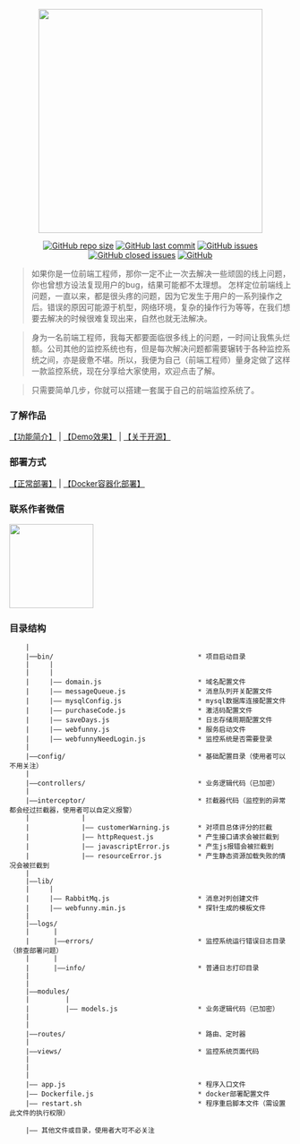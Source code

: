 <p align=center>
    <img width=400 src="https://images.gitee.com/uploads/images/2020/0601/173301_1013328b_1665425.png"/>
</p>


<p align="center">
  <a href="#项目大小"><img alt="GitHub repo size" src="https://img.shields.io/github/repo-size/a597873885/webfunny_monitor"></a>
  <a href="#最近更新"><img alt="GitHub last commit" src="https://img.shields.io/github/last-commit/a597873885/webfunny_monitor"></a>
  <a href="https://github.com/a597873885/webfunny_monitor/issues"><img alt="GitHub issues" src="https://img.shields.io/github/issues-raw/a597873885/webfunny_monitor"></a>
  <a href="https://github.com/a597873885/webfunny_monitor/issues?q=is%3Aissue+is%3Aclosed"><img alt="GitHub closed issues" src="https://img.shields.io/github/issues-closed-raw/a597873885/webfunny_monitor"></a>
  <a href="#开源协议"><img alt="GitHub" src="https://img.shields.io/github/license/a597873885/webfunny_monitor"></a>
</p>

> 如果你是一位前端工程师，那你一定不止一次去解决一些顽固的线上问题，你也曾想方设法复现用户的bug，结果可能都不太理想。 怎样定位前端线上问题，一直以来，都是很头疼的问题，因为它发生于用户的一系列操作之后。错误的原因可能源于机型，网络环境，复杂的操作行为等等，在我们想要去解决的时候很难复现出来，自然也就无法解决。

> 身为一名前端工程师，我每天都要面临很多线上的问题，一时间让我焦头烂额。公司其他的监控系统也有，但是每次解决问题都需要辗转于各种监控系统之间，亦是疲惫不堪。所以，我便为自己（前端工程师）量身定做了这样一款监控系统，现在分享给大家使用，欢迎点击了解。

> 只需要简单几步，你就可以搭建一套属于自己的前端监控系统了。

### 了解作品  

   [【功能简介】](http://www.webfunny.cn/home.html?source=github) | 
   [【Demo效果】](http://www.webfunny.cn/demo/home.html) | 
   [【关于开源】](http://www.webfunny.cn/faq.html?tab=2)

### 部署方式

   [【正常部署】](https://github.com/a597873885/webfunny_monitor/blob/master/DES.md) | 
   [【Docker容器化部署】](https://github.com/a597873885/webfunny_monitor/blob/master/DES_DOCKER.md)
   
### 联系作者微信

   <img width=150 src="http://www.webfunny.cn/src/assets/img/wx_add.jpeg"/>

### 目录结构
```
    |
    |──bin/                                    * 项目启动目录
    |     |
    |     |
    |     |—— domain.js                        * 域名配置文件
    |     |—— messageQueue.js                  * 消息队列开关配置文件
    |     |—— mysqlConfig.js                   * mysql数据库连接配置文件
    |     |—— purchaseCode.js                  * 激活码配置文件
    |     |—— saveDays.js                      * 日志存储周期配置文件
    |     |—— webfunny.js                      * 服务启动文件
    |     |—— webfunnyNeedLogin.js             * 监控系统是否需要登录
    |
    |——config/                                 * 基础配置目录（使用者可以不用关注）
    |
    |——controllers/                            * 业务逻辑代码（已加密）
    |
    |——interceptor/                            * 拦截器代码（监控到的异常都会经过拦截器，使用者可以自定义报警）
    |             |
    |             |—— customerWarning.js       * 对项目总体评分的拦截
    |             |—— httpRequest.js           * 产生接口请求会被拦截到
    |             |—— javascriptError.js       * 产生js报错会被拦截到
    |             |—— resourceError.js         * 产生静态资源加载失败的情况会被拦截到
    |
    |——lib/
    |     |
    |     |—— RabbitMq.js                      * 消息对列创建文件
    |     |—— webfunny.min.js                  * 探针生成的模板文件
    |
    |——logs/
    |      |
    |      |——errors/                          * 监控系统运行错误日志目录（排查部署问题）
    |      |
    |      |——info/                            * 普通日志打印目录
    |
    |
    |——modules/
    |         |
    |         |—— models.js                    * 业务逻辑代码（已加密）
    |
    |
    |——routes/                                 * 路由、定时器
    |
    |——views/                                  * 监控系统页面代码
    |
    |
    |
    |—— app.js                                 * 程序入口文件
    |—— Dockerfile.js                          * docker部署配置文件
    |—— restart.sh                             * 程序重启脚本文件（需设置此文件的执行权限）

    |—— 其他文件或目录，使用者大可不必关注
```


